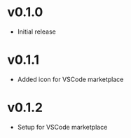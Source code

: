# v0.1.0

-   Initial release

# v0.1.1

-   Added icon for VSCode marketplace

# v0.1.2

-   Setup for VSCode marketplace
